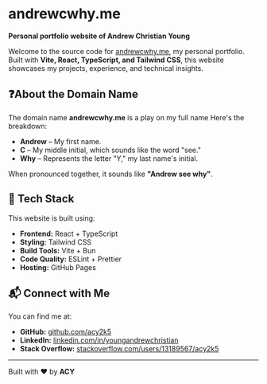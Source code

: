 # andrewcwhy.me

**Personal portfolio website of Andrew Christian Young**

Welcome to the source code for [andrewcwhy.me](https://andrewcwhy.me), my personal portfolio. Built with **Vite, React, TypeScript, and Tailwind CSS**, this website showcases my projects, experience, and technical insights.

## ❓About the Domain Name

The domain name **andrewcwhy.me** is a play on my full name Here's the breakdown:

- **Andrew** – My first name.
- **C** – My middle initial, which sounds like the word "see."
- **Why** – Represents the letter "Y," my last name's initial.

When pronounced together, it sounds like **"Andrew see why"**.

## 🚀 Tech Stack

This website is built using:

- **Frontend:** React + TypeScript
- **Styling:** Tailwind CSS
- **Build Tools:** Vite + Bun
- **Code Quality:** ESLint + Prettier
- **Hosting:** GitHub Pages

## 📬 Connect with Me

You can find me at:

- **GitHub:** [github.com/acy2k5](https://github.com/acy2k5)
- **LinkedIn:** [linkedin.com/in/youngandrewchristian](https://www.linkedin.com/in/youngandrewchristian)
- **Stack Overflow:** [stackoverflow.com/users/13189567/acy2k5](https://stackoverflow.com/users/13189567/acy2k5)

---

Built with ❤️ by **ACY**
